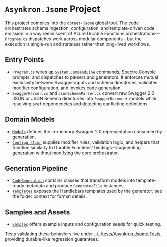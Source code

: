 # `Asynkron.Jsome` Project

This project compiles into the `dotnet-jsome` global tool. The code orchestrates schema ingestion, configuration, and template-driven code emission in a way reminiscent of Azure Durable Functions orchestrations—`Program.cs` dispatches work across modular components—but the execution is single-run and stateless rather than long-lived workflows.

## Entry Points
- `Program.cs` wires up `System.CommandLine` commands, Spectre.Console prompts, and dispatches to parsers and generators. It enforces mutual exclusivity between Swagger inputs and schema directories, validates modifier configuration, and invokes code generation.
- `SwaggerParser.cs` and `JsonSchemaParser.cs` convert raw Swagger 2.0 JSON or JSON Schema directories into `SwaggerDocument` models while resolving `$ref` dependencies and detecting conflicting definitions.

## Domain Models
- [`Models`](Models/context.md) defines the in-memory Swagger 2.0 representation consumed by generation.
- [`Configuration`](Configuration/context.md) supplies modifier rules, validation logic, and helpers that function similarly to Durable Functions' bindings—augmenting generation without modifying the core orchestrator.

## Generation Pipeline
- [`CodeGeneration`](CodeGeneration/context.md) contains classes that transform models into template-ready metadata and produce `GeneratedFile` instances.
- [`Templates`](Templates/context.md) exposes the Handlebars templates used by the generator; see the folder context for format details.

## Samples and Assets
- [`Samples`](Samples/context.md) offers example inputs and configuration seeds for quick testing.

Tests validating these behaviors live under [../../tests/Asynkron.Jsome.Tests](../../tests/Asynkron.Jsome.Tests/context.md), providing durable-like regression guarantees.
